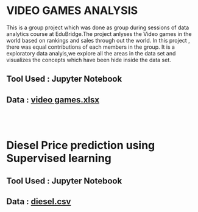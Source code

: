 # VIDEO GAMES ANALYSIS

This is  a group project which was done as group during sessions of data analytics course at EduBridge.The project anlyses the Video games in the world based on rankings and sales through out the world. In this project , there was equal contributions of each members in the group. It is a exploratory data analyis,we explore all the areas in the data set and visualizes the concepts which have been hide inside the data set. 

## Tool Used : Jupyter Notebook          
## Data : [video games.xlsx](https://github.com/Sachinsn19/EduBridge/files/7027581/video.games.xlsx)
<br></br>
# Diesel Price prediction using Supervised learning 

## Tool Used : Jupyter Notebook
## Data : [diesel.csv](https://github.com/Sachinsn19/EduBridge/files/7027605/diesel.csv)


